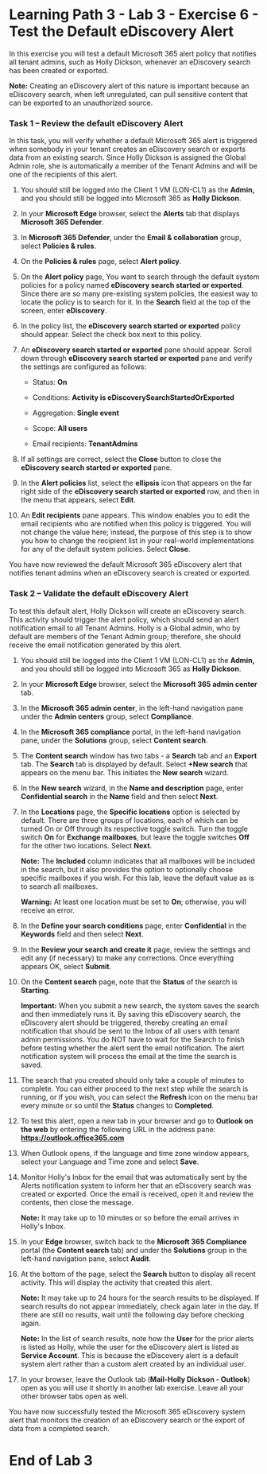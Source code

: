 # Learning Path 3 - Lab 3 - Exercise 6 - Test the Default eDiscovery Alert

In this exercise you will test a default Microsoft 365 alert policy that notifies all tenant admins, such as Holly Dickson, whenever an eDiscovery search has been created or exported.

**Note:** Creating an eDiscovery alert of this nature is important because an eDiscovery search, when left unregulated, can pull sensitive content that can be exported to an unauthorized source.

### Task 1 – Review the default eDiscovery Alert

In this task, you will verify whether a default Microsoft 365 alert is triggered when somebody in your tenant creates an eDiscovery search or exports data from an existing search. Since Holly Dickson is assigned the Global Admin role, she is automatically a member of the Tenant Admins and will be one of the recipients of this alert. 

1. You should still be logged into the Client 1 VM (LON-CL1) as the **Admin,** and you should still be logged into Microsoft 365 as **Holly Dickson**. 

2. In your **Microsoft Edge** browser, select the **Alerts** tab that displays **Microsoft 365 Defender**.

3. In **Microsoft 365 Defender**, under the **Email & collaboration** group, select **Policies & rules**. 

4. On the **Policies & rules** page, select **Alert policy**. 

5. On the **Alert policy** page, You want to search through the default system policies for a policy named **eDiscovery search started or exported**. Since there are so many pre-existing system policies, the easiest way to locate the policy is to search for it. In the **Search** field at the top of the screen, enter **eDiscovery**. 

6. In the policy list, the **eDiscovery search started or exported** policy should appear. Select the check box next to this policy.

7. An **eDiscovery search started or exported** pane should appear. Scroll down through **eDiscovery search started or exported** pane and verify the settings are configured as follows:

	- Status: **On**
	
	- Conditions: **Activity is eDiscoverySearchStartedOrExported**

	- Aggregation: **Single event**

	- Scope: **All users**

	- Email recipients: **TenantAdmins**

8. If all settings are correct, select the **Close** button to close the **eDiscovery search started or exported** pane.

9. In the **Alert policies** list, select the **ellipsis** icon that appears on the far right side of the **eDiscovery search started or exported** row, and then in the menu that appears, select **Edit**.

10. An **Edit recipients** pane appears. This window enables you to edit the email recipients who are notified when this policy is triggered. You will not change the value here; instead, the purpose of this step is to show you how to change the recipient list in your real-world implementations for any of the default system policies. Select **Close**.

You have now reviewed the default Microsoft 365 eDiscovery alert that notifies tenant admins when an eDiscovery search is created or exported.

### Task 2 – Validate the default eDiscovery Alert

To test this default alert, Holly Dickson will create an eDiscovery search. This activity should trigger the alert policy, which should send an alert notification email to all Tenant Admins. Holly is a Global admin, who by default are members of the Tenant Admin group; therefore, she should receive the email notification generated by this alert. 

1. You should still be logged into the Client 1 VM (LON-CL1) as the **Admin,** and you should still be logged into Microsoft 365 as **Holly Dickson**. 

2. In your **Microsoft Edge** browser, select the **Microsoft 365 admin center** tab. 

3. In the **Microsoft 365 admin center**, in the left-hand navigation pane under the **Admin centers** group, select **Compliance**.

4. In the **Microsoft 365 compliance** portal, in the left-hand navigation pane, under the **Solutions** group, select **Content search**.

5. The **Content search** window has two tabs - a **Search** tab and an **Export** tab. The **Search** tab is displayed by default. Select **+New search** that appears on the menu bar. This initiates the **New search** wizard.

6. In the **New search** wizard, in the **Name and description** page, enter **Confidential search** in the **Name** field and then select **Next**.

7. In the **Locations** page, the **Specific locations** option is selected by default. There are three groups of locations, each of which can be turned On or Off through its respective toggle switch. Turn the toggle switch **On** for **Exchange mailboxes**, but leave the toggle switches **Off** for the other two locations. Select **Next**. <br/>

	**Note:** The **Included** column indicates that all mailboxes will be included in the search, but it also provides the option to optionally choose specific mailboxes if you wish. For this lab, leave the default value as is to search all mailboxes.

	**Warning:** At least one location must be set to **On**; otherwise, you will receive an error.  

8. In the **Define your search conditions** page, enter **Confidential** in the **Keywords** field and then select **Next**.

9. In the **Review your search and create it** page, review the settings and edit any (if necessary) to make any corrections. Once everything appears OK, select **Submit**. 

10. On the **Content search** page, note that the **Status** of the search is **Starting**. <br/>

	**Important:** When you submit a new search, the system saves the search and then immediately runs it. By saving this eDiscovery search, the eDiscovery alert should be triggered, thereby creating an email notification that should be sent to the Inbox of all users with tenant admin permissions. You do NOT have to wait for the Search to finish before testing whether the alert sent the email notification. The alert notification system will process the email at the time the search is saved. 
	
11. The search that you created should only take a couple of minutes to complete. You can either proceed to the next step while the search is running, or if you wish, you can select the **Refresh** icon on the menu bar every minute or so until the **Status** changes to **Completed**.
	
12. To test this alert, open a new tab in your browser and go to **Outlook on the web** by entering the following URL in the address pane: **https://outlook.office365.com**

13. When Outlook opens, if the language and time zone window appears, select your Language and Time zone and select **Save**. 

14. Monitor Holly's Inbox for the email that was automatically sent by the Alerts notification system to inform her that an eDiscovery search was created or exported. Once the email is received, open it and review the contents, then close the message. <br/>

	**Note:** It may take up to 10 minutes or so before the email arrives in Holly's Inbox.

15. In your **Edge** browser, switch back to the **Microsoft 365 Compliance** portal (the **Content search** tab) and under the **Solutions** group in the left-hand navigation pane, select **Audit**. 

16. At the bottom of the page, select the **Search** button to display all recent activity. This will display the activity that created this alert. <br/>

	**Note:** It may take up to 24 hours for the search results to be displayed. If search results do not appear immediately, check again later in the day. If there are still no results, wait until the following day before checking again.

	**Note:** In the list of search results, note how the **User** for the prior alerts is listed as Holly, while the user for the eDiscovery alert is listed as **Service Account**. This is because the eDiscovery alert is a default system alert rather than a custom alert created by an individual user.

17. In your browser, leave the Outlook tab (**Mail-Holly Dickson - Outlook**) open as you will use it shortly in another lab exercise. Leave all your other browser tabs open as well.

You have now successfully tested the Microsoft 365 eDiscovery system alert that monitors the creation of an eDiscovery search or the export of data from a completed search.


# End of Lab 3
